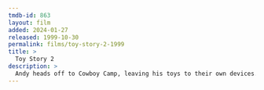 ```yaml
---
tmdb-id: 863
layout: film
added: 2024-01-27
released: 1999-10-30
permalink: films/toy-story-2-1999
title: >
  Toy Story 2
description: >
  Andy heads off to Cowboy Camp, leaving his toys to their own devices. Things shift into high gear when an obsessive toy collector named Al McWhiggen, owner of Al's Toy Barn kidnaps Woody. Andy's toys mount a daring rescue mission, Buzz Lightyear meets his match and Woody has to decide where he and his heart truly belong.
---
```

